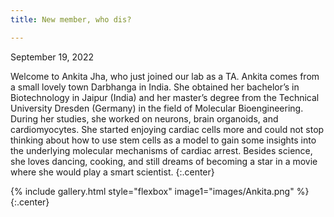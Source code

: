 ```yaml
---
title: New member, who dis?

---
```


September 19, 2022
 

Welcome to Ankita Jha, who just joined our lab as a TA. Ankita comes from a small lovely town Darbhanga in India. She obtained her bachelor’s in Biotechnology in Jaipur (India) and her master’s degree from the Technical University Dresden (Germany) in the field of Molecular Bioengineering. During her studies, she worked on neurons, brain organoids, and cardiomyocytes. She started enjoying cardiac cells more and could not stop thinking about how to use stem cells as a model to gain some insights into the underlying molecular mechanisms of cardiac arrest. Besides science, she loves dancing, cooking, and still dreams of becoming a star in a movie where she would play a smart scientist.
{:.center}

{% include gallery.html style="flexbox" image1="images/Ankita.png" %} {:.center}
